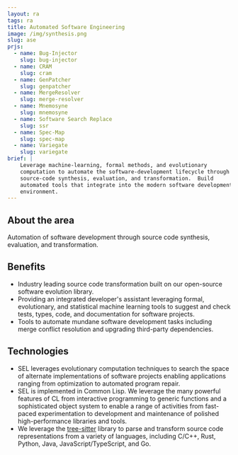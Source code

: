 ```yaml
---
layout: ra
tags: ra
title: Automated Software Engineering
image: /img/synthesis.png
slug: ase
prjs:
  - name: Bug-Injector
    slug: bug-injector
  - name: CRAM
    slug: cram
  - name: GenPatcher
    slug: genpatcher
  - name: MergeResolver
    slug: merge-resolver
  - name: Mnemosyne
    slug: mnemosyne
  - name: Software Search Replace
    slug: ssr
  - name: Spec-Map
    slug: spec-map
  - name: Variegate
    slug: variegate
brief: |
    Leverage machine-learning, formal methods, and evolutionary
    computation to automate the software-development lifecycle through
    source-code synthesis, evaluation, and transformation.  Build
    automated tools that integrate into the modern software development
    environment.
---
```


## About the area

Automation of software development through source code synthesis,
evaluation, and transformation.

## Benefits
- Industry leading source code transformation built on our open-source
  software evolution library.
- Providing an integrated developer's assistant leveraging formal,
  evolutionary, and statistical machine learning tools to suggest and
  check tests, types, code, and documentation for software projects.
- Tools to automate mundane software development tasks including merge
  conflict resolution and upgrading third-party dependencies.

## Technologies
- SEL leverages evolutionary computation techniques to search the
  space of alternate implementations of software projects enabling
  applications ranging from optimization to automated program repair.
- SEL is implemented in Common Lisp.  We leverage the many powerful
  features of CL from interactive programming to generic functions and
  a sophisticated object system to enable a range of activities from
  fast-paced experimentation to development and maintenance of
  polished high-performance libraries and tools.
- We leverage the [tree-sitter](https://tree-sitter.github.io/tree-sitter/)
  library to parse and transform source code representations from
  a variety of languages, including C/C++, Rust, Python, Java,
  JavaScript/TypeScript, and Go.

